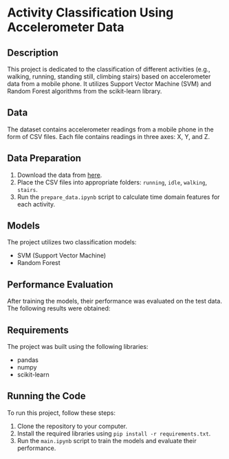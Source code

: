 # Activity Classification Using Accelerometer Data

## Description

This project is dedicated to the classification of different activities (e.g., walking, running, standing still, climbing stairs) based on accelerometer data from a mobile phone. It utilizes Support Vector Machine (SVM) and Random Forest algorithms from the scikit-learn library.

## Data

The dataset contains accelerometer readings from a mobile phone in the form of CSV files. Each file contains readings in three axes: X, Y, and Z.

## Data Preparation

1. Download the data from [here]((https://drive.google.com/file/d/1nzrtQpfaHL0OgJ_eXzA7VuEj7XotrSWO/view)).
2. Place the CSV files into appropriate folders: `running`, `idle`, `walking`, `stairs`.
3. Run the `prepare_data.ipynb` script to calculate time domain features for each activity.

## Models

The project utilizes two classification models:
- SVM (Support Vector Machine)
- Random Forest

## Performance Evaluation

After training the models, their performance was evaluated on the test data. The following results were obtained:

## Requirements

The project was built using the following libraries:
- pandas
- numpy
- scikit-learn

## Running the Code

To run this project, follow these steps:
1. Clone the repository to your computer.
2. Install the required libraries using `pip install -r requirements.txt`.
3. Run the `main.ipynb` script to train the models and evaluate their performance.
